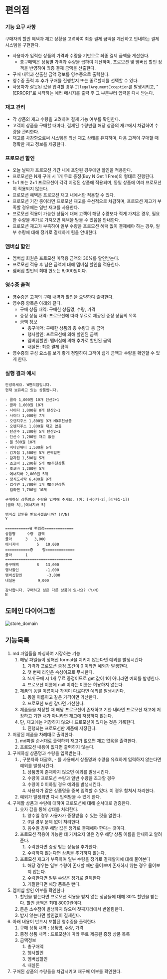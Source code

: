 # **편의점**

### **기능 요구 사항**

구매자의 할인 혜택과 재고 상황을 고려하여 최종 결제 금액을 계산하고 안내하는 결제 시스템을 구현한다.

- 사용자가 입력한 상품의 가격과 수량을 기반으로 최종 결제 금액을 계산한다.
    - 총구매액은 상품별 가격과 수량을 곱하여 계산하며, 프로모션 및 멤버십 할인 정책을 반영하여 최종 결제 금액을 산출한다.
- 구매 내역과 산출한 금액 정보를 영수증으로 출력한다.
- 영수증 출력 후 추가 구매를 진행할지 또는 종료할지를 선택할 수 있다.
- 사용자가 잘못된 값을 입력할 경우 `IllegalArgumentException`를 발생시키고, "[ERROR]"로 시작하는 에러 메시지를 출력 후 그 부분부터 입력을 다시 받는다.

### **재고 관리**

- 각 상품의 재고 수량을 고려하여 결제 가능 여부를 확인한다.
- 고객이 상품을 구매할 때마다, 결제된 수량만큼 해당 상품의 재고에서 차감하여 수량을 관리한다.
- 재고를 차감함으로써 시스템은 최신 재고 상태를 유지하며, 다음 고객이 구매할 때 정확한 재고 정보를 제공한다.

### **프로모션 할인**

- 오늘 날짜가 프로모션 기간 내에 포함된 경우에만 할인을 적용한다.
- 프로모션은 N개 구매 시 1개 무료 증정(Buy N Get 1 Free)의 형태로 진행된다.
- 1+1 또는 2+1 프로모션이 각각 지정된 상품에 적용되며, 동일 상품에 여러 프로모션이 적용되지 않는다.
- 프로모션 혜택은 프로모션 재고 내에서만 적용할 수 있다.
- 프로모션 기간 중이라면 프로모션 재고를 우선적으로 차감하며, 프로모션 재고가 부족할 경우에는 일반 재고를 사용한다.
- 프로모션 적용이 가능한 상품에 대해 고객이 해당 수량보다 적게 가져온 경우, 필요한 수량을 추가로 가져오면 혜택을 받을 수 있음을 안내한다.
- 프로모션 재고가 부족하여 일부 수량을 프로모션 혜택 없이 결제해야 하는 경우, 일부 수량에 대해 정가로 결제하게 됨을 안내한다.

### **멤버십 할인**

- 멤버십 회원은 프로모션 미적용 금액의 30%를 할인받는다.
- 프로모션 적용 후 남은 금액에 대해 멤버십 할인을 적용한다.
- 멤버십 할인의 최대 한도는 8,000원이다.

### **영수증 출력**

- 영수증은 고객의 구매 내역과 할인을 요약하여 출력한다.
- 영수증 항목은 아래와 같다.
    - 구매 상품 내역: 구매한 상품명, 수량, 가격
    - 증정 상품 내역: 프로모션에 따라 무료로 제공된 증정 상품의 목록
    - 금액 정보
        - 총구매액: 구매한 상품의 총 수량과 총 금액
        - 행사할인: 프로모션에 의해 할인된 금액
        - 멤버십할인: 멤버십에 의해 추가로 할인된 금액
        - 내실돈: 최종 결제 금액
- 영수증의 구성 요소를 보기 좋게 정렬하여 고객이 쉽게 금액과 수량을 확인할 수 있게 한다.

### **실행 결과 예시**

```
안녕하세요. W편의점입니다.
현재 보유하고 있는 상품입니다.

- 콜라 1,000원 10개 탄산2+1
- 콜라 1,000원 10개
- 사이다 1,000원 8개 탄산2+1
- 사이다 1,000원 7개
- 오렌지주스 1,800원 9개 MD추천상품
- 오렌지주스 1,800원 재고 없음
- 탄산수 1,200원 5개 탄산2+1
- 탄산수 1,200원 재고 없음
- 물 500원 10개
- 비타민워터 1,500원 6개
- 감자칩 1,500원 5개 반짝할인
- 감자칩 1,500원 5개
- 초코바 1,200원 5개 MD추천상품
- 초코바 1,200원 5개
- 에너지바 2,000원 5개
- 정식도시락 6,400원 8개
- 컵라면 1,700원 1개 MD추천상품
- 컵라면 1,700원 10개

구매하실 상품명과 수량을 입력해 주세요. (예: [사이다-2],[감자칩-1])
[콜라-3],[에너지바-5]

멤버십 할인을 받으시겠습니까? (Y/N)
Y

===========W 편의점=============
상품명		수량	금액
콜라		3 	3,000
에너지바 		5 	10,000
===========증	정=============
콜라		1
==============================
총구매액		8	13,000
행사할인			-1,000
멤버십할인			-3,000
내실돈			 9,000

감사합니다. 구매하고 싶은 다른 상품이 있나요? (Y/N)
N
```

## 도메인 다이어그램
![store_domain](https://github.com/user-attachments/assets/92de07b8-d0ac-419a-b626-eaf078d128a1)

## 기능목록

1. md 파일들을 파싱하여 저장하는 기능
    1. 해당 파일들이 정해진 format을 지키지 않는다면 예외를 발생시킨다
        1. 가격과 프로모션 증정 조건이 0 이라면 예외가 발생한다.
        2. 첫 번째 라인은 속성이므로 무시한다.
        3. N개 구매 시 1개 무료 증정이므로 get 값이 1이 아니라면 예외를 발생한다.
        4. 프로모션 이름에 null 이라는 이름은 허용하지 않는다.
    2. 제품의 동일 이름이나 가격이 다르다면 예외를 발생시킨다.
        1. 동일 이름이고 같은 가격이면 가산한다.
        2. 프로모션 또한 같다면 가산한다.
    3.  제품들을 저장할 때 해당 프로모션이 존재하고 기한 내라면 프로모션 재고에 저장하고 기한 내가 아니라면 재고에 저장하지 않는다.
    4. 단, 재고에는 저장하지 않으나 프로모션이 있다는 것은 기록한다.
        1. 진행되는 프로모션만 제품에 저장된다.
2. 저장된 제품을 차례대로 출력한다.
    1. md파일 순서대로 출력하되 재고가 없으면 재고 없음을 출력한다.
    2. 프로모션 내용이 없다면 출력하지 않는다.
3. 구매하실 상품명과 수량을 입력받는다.
    1. , 구분자와 대괄호, - 를 사용해서 상품명과 수량을 유효하게 입력하지 않는다면  예외를 발생시킨다.
        1. 상품명이 존재하지 않으면 예외를 발생시킨다.
        2. 수량이 프로모션 수량과 일반 수량을 초과할 경우
        3. 수량이 0 이하일 경우 예외를 발생시킨다. 
        4. 사용자가 같은 상품명을 중복 입력할 수 있다. 이 경우 합쳐서 처리한다. 
    2. 예외가 발생되면 다시 입력받을 수 있게 한다.
4. 구매할 상품과 수량에 대하여 프로모션에 대해 순서대로 검증한다.
    1. 숫자 값을 통해 상태를 처리한다.
        1. 양수일 경우 사용자가 증정받을 수 있는 것을 알린다.
        2. 0일 경우 문제 없이 처리한다.
        3. 음수일 경우 해당 값은 정가로 결제해야 한다는 것이다.  
    2. 프로모션 적용이 가능한 데 가져오지 않은 경우 해당 상품 이름을 안내하고 알려준다.
        1. 수락한다면 증정 받는 상품을 추가한다.
        2. 수락하지 않는다면 상품을 추가하지 않는다.
    3. 프로모션 재고가 부족하여 일부 수량을 정가로 결제할지에 대해 물어본다
        1. 해당 경우는 일부 수량이 존재할 때만 물어보며 존재하지 않는 경우 물어보지 않는다.  
        2. 수락한다면 일부 수량은 정가로 결제한다
        3. 거절한다면 해당 품목은 뺀다.
5. 멤버십 할인 여부를 확인한다
    1. 할인을 받는다면 프로모션 적용을 받지 않는 상품들에 대해 30% 할인을 받는다. 할인 금액은 최대 8000원이다.
    2. 돈은 소수점이 발생하지 않으며 첫째자리에서 반올림한다.
    3. 받지 않는다면 할인없이 결제한다.
6.  아래 내용이 반드시 포함된 영수증을 출력한다.
    1. 구매 상품 내역 : 상품명, 수량, 가격
    2. 증정 상품 내역 : 프로모션에 따라 무료 제공된 증정 상품 목록
    3. 금액정보 
        1. 총구매액
        2. 행사할인
        3. 멤버십할인
        4. 내실돈
7. 구매된 상품의 수량들을 차감시키고 재구매 여부를 확인한다.
